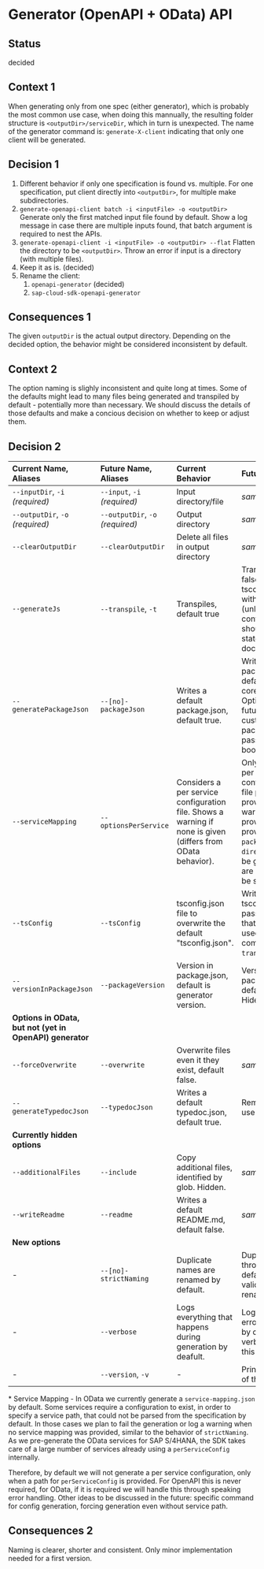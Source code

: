 # Generator (OpenAPI + OData) API

## Status

decided

## Context 1

When generating only from one spec (either generator), which is probably the most common use case, when doing this mannually, the resulting folder structure is `<outputDir>/serviceDir`, which in turn is unexpected.
The name of the generator command is: `generate-X-client` indicating that only one client will be generated.

## Decision 1

1. Different behavior if only one specification is found vs. multiple.
   For one specification, put client directly into `<outputDir>`, for multiple make subdirectories.
2. `generate-openapi-client batch -i <inputFile> -o <outputDir>`
   Generate only the first matched input file found by default.
   Show a log message in case there are multiple inputs found, that batch argument is required to nest the APIs.
3. `generate-openapi-client -i <inputFile> -o <outputDir> --flat`
   Flatten the directory to be `<outputDir>`.
   Throw an error if input is a directory (with multiple files).
4. Keep it as is. (decided)
5. Rename the client:
   1. `openapi-generator` (decided)
   2. `sap-cloud-sdk-openapi-generator`

## Consequences 1

The given `outputDir` is the actual output directory.
Depending on the decided option, the behavior might be considered inconsistent by default.

## Context 2

The option naming is slighly inconsistent and quite long at times.
Some of the defaults might lead to many files being generated and transpiled by default - potentially more than necessary.
We should discuss the details of those defaults and make a concious decision on whether to keep or adjust them.

## Decision 2

| Current Name, Aliases                                    | Future Name, Aliases             | Current Behavior                                                                                            | Future Behavior                                                                                                                                                                                                |
| :------------------------------------------------------- | :------------------------------- | :---------------------------------------------------------------------------------------------------------- | :------------------------------------------------------------------------------------------------------------------------------------------------------------------------------------------------------------- |
| `--inputDir`, `-i` _(required)_                          | `--input`, `-i` _(required)_     | Input directory/file                                                                                        | _same_                                                                                                                                                                                                         |
| `--outputDir`, `-o` _(required)_                         | `--outputDir`, `-o` _(required)_ | Output directory                                                                                            | _same_                                                                                                                                                                                                         |
| `--clearOutputDir`                                       | `--clearOutputDir`               | Delete all files in output directory                                                                        | _same_                                                                                                                                                                                                         |
| `--generateJs`                                           | `--transpile`, `-t`              | Transpiles, default true                                                                                    | Transpiles, default false. If set if tsconfig is enabled with default (unless configured). This should be explicitly stated in the documentation.                                                              |
| `--generatePackageJson`                                  | `--[no]-packageJson`             | Writes a default package.json, default true.                                                                | Writes a default package.json, default true (needs core dependency). Optionally in the future: Writes a custom package.json if passed. Keep boolean for now.                                                   |
| `--serviceMapping`                                       | `--optionsPerService`             | Considers a per service configuration file. Shows a warning if none is given (differs from OData behavior). | Only generates a per service configuration, if a file path is provided. No warning if it is not provided. If provided, `packageName` and `directoryName` will be generated, but are not required to be set. \* |
| `--tsConfig`                                             | `--tsConfig`                     | tsconfig.json file to overwrite the default "tsconfig.json".                                                | Writes a custom tsconfig.json if passed. Document that this should be used in combination with `transpile`.                                                                                                    |
| `--versionInPackageJson`                                 | `--packageVersion`               | Version in package.json, default is generator version.                                                      | Version in package.json, default is `1.0.0`. Hide it.                                                                                                                                                          |
| **Options in OData, but not (yet in OpenAPI) generator** |
| `--forceOverwrite`                                       | `--overwrite`                    | Overwrite files even it they exist, default false.                                                          | _same_                                                                                                                                                                                                         |
| `--generateTypedocJson`                                  | `--typedocJson`                  | Writes a default typedoc.json, default true.                                                                | Remove/deprecate, use `files` instead.                                                                                                                                                                         |
| **Currently hidden options**                             |
| `--additionalFiles`                                      | `--include`                      | Copy additional files, identified by glob. Hidden.                                                          | _same_ Expose it.                                                                                                                                                                                              |
| `--writeReadme`                                          | `--readme`                       | Writes a default README.md, default false.                                                                  | _same_                                                                                                                                                                                                         |
| **New options**                                          |
| -                                                        | `--[no]-strictNaming`            | Duplicate names are renamed by default.                                                                     | Duplicate names throw an error by default. Disable validation to rename duplicates.                                                                                                                            |
| -                                                        | `--verbose`                      | Logs everything that happens during generation by deafult.                                                  | Log only success / error per service by default. Enable verbosity through this flag.                                                                                                                           |
| -                                                        | `--version`, `-v`                | -                                                                                                           | Prints the version of the generator.                                                                                                                                                                           |

\* Service Mapping - In OData we currently generate a `service-mapping.json` by default.
Some services require a configuration to exist, in order to specify a service path, that could not be parsed from the specification by default.
In those cases we plan to fail the generation or log a warning when no service mapping was provided, similar to the behavior of `strictNaming`.
As we pre-generate the OData services for SAP S/4HANA, the SDK takes care of a large number of services already using a `perServiceConfig` internally.

Therefore, by default we will not generate a per service configuration, only when a path for `perServiceConfig` is provided.
For OpenAPI this is never required, for OData, if it is required we will handle this through speaking error handling.
Other ideas to be discussed in the future: specific command for config generation, forcing generation even without service path.

## Consequences 2

Naming is clearer, shorter and consistent.
Only minor implementation needed for a first version.
